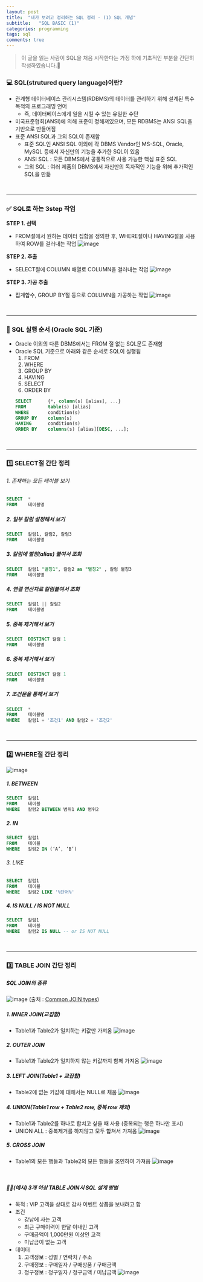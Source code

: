 ```yaml
---
layout: post
title:  "내가 보려고 정리하는 SQL 정리 - (1) SQL 개념"
subtitle:   "SQL BASIC (1)"
categories: programming
tags: sql
comments: true
---
```


> 이 글을 읽는 사람이 SQL을 처음 시작한다는 가정 하에 기초적인 부분을 간단히 작성하였습니다.🧐

### 💻 SQL(strutured query language)이란?
* 관계형 데이터베이스 관리시스템(RDBMS)의 데이터를 관리하기 위해 설계된 특수 목적의 프로그래밍 언어
    * 즉, 데이터베이스에게 일을 시킬 수 있는 유일한 수단 
* 미국표준협회(ANSI)에 의해 표준이 정해져있으며, 모든 RDBMS는 ANSI SQL을 기반으로 만들어짐
* 표준 ANSI SQL과 그외 SQL이 존재함
    * 표준 SQL인 ANSI SQL 이외에 각 DBMS Vendor인 MS-SQL, Oracle, MySQL 등에서 자신만의 기능을 추가한 SQL이 있음
    * ANSI SQL : 모든 DBMS에서 공통적으로 사용 가능한 핵심 표준 SQL
    * 그외 SQL : 여러 제품의 DBMS에서 자신만의 독자적인 기능을 위해 추가적인 SQL을 만듦

<br>

---

### ✅ SQL로 하는 3step 작업
**STEP 1. 선택**
* FROM절에서 원하는 데이터 집합을 정의한 후, WHERE절이나 HAVING절을 사용하여 ROW를 걸러내는 작업
    ![image](https://user-images.githubusercontent.com/54492747/158095584-92a914c3-6d82-46f7-9992-249d0a511db2.png)

**STEP 2. 추출**
* SELECT절에 COLUMN 배열로 COLUMN을 걸러내는 작업
    ![image](https://user-images.githubusercontent.com/54492747/158095627-e682ad5b-23a0-4d69-b899-67b4408bb7f0.png)

**STEP 3. 가공 추출**
* 집계합수, GROUP BY절 등으로 COLUMN을 가공하는 작업
    ![image](https://user-images.githubusercontent.com/54492747/158095662-a543862e-35fd-4343-9313-f316e6f267cd.png)

<br>

---

### 📍 SQL 실행 순서 (Oracle SQL 기준)
* Oracle 이외의 다른 DBMS에서는 FROM 절 없는 SQL문도 존재함
* Oracle SQL 기준으로 아래와 같은 순서로 SQL이 실행됨
    1. FROM
    2. WHERE
    3. GROUP BY
    4. HAVING
    5. SELECT
    6. ORDER BY
    ```sql
    SELECT      {*, column(s) [alias], ...} 
    FROM        table(s) [alias]
    WHERE       condition(s)
    GROUP BY    column(s)
    HAVING      condition(s)
    ORDER BY    columns(s) [alias][DESC, ...];
    ```
    
<br>

---

### 1️⃣ SELECT절 간단 정리
###### 1. 존재하는 모든 테이블 보기
```sql
SELECT  *
FROM    테이블명
```
##### 2. 일부 칼럼 설정해서 보기
```sql
SELECT  칼럼1, 칼럼2, 칼럼3
FROM    테이블명
```
##### 3. 칼럼에 별칭(alias) 붙여서 조회
```sql
SELECT  칼럼1 "별칭1", 칼럼2 as "별칭2" , 칼럼 별칭3
FROM    테이블명
```
##### 4. 연결 연산자로 칼럼붙여서 조회
```sql
SELECT  칼럼1 || 칼럼2
FROM    테이블명
```
##### 5. 중복 제거해서 보기
```sql
SELECT  DISTINCT 칼럼 1
FROM    테이블명
```
##### 6. 중복 제거해서 보기
```sql
SELECT  DISTINCT 칼럼 1
FROM    테이블명
```
##### 7. 조건문을 통해서 보기
```sql
SELECT  * 
FROM    테이블명
WHERE   칼럼1 = '조건1' AND 칼럼2 = '조건2'
```

<br>

---
    
### 2️⃣ WHERE절 간단 정리
![image](https://user-images.githubusercontent.com/54492747/158094611-89b864f4-e36e-4f28-87b5-1218bcded2b0.png)

##### 1. BETWEEN
```sql
SELECT  칼럼1
FROM    테이블
WHERE   칼럼2 BETWEEN 범위1 AND 범위2
```
##### 2. IN
```sql
SELECT  칼럼1
FROM    테이블
WHERE   칼럼2 IN (‘A’, ‘B’)
```
###### 3. LIKE
```sql
SELECT  칼럼1
FROM    테이블
WHERE   칼럼2 LIKE '%단어%'
```
##### 4. IS NULL / IS NOT NULL
```sql
SELECT  칼럼1
FROM    테이블
WHERE   칼럼2 IS NULL -- or IS NOT NULL
```

<br>

---

### 3️⃣ TABLE JOIN 간단 정리

##### SQL JOIN의 종류
![image](https://user-images.githubusercontent.com/54492747/158145901-275f79d5-0e60-491c-beec-02dee9f61585.png)
(출처 : [Common JOIN types](https://towardsdatascience.com/take-your-sql-from-good-to-great-part-3-687d797d1ede))

##### 1. INNER JOIN(교집합)
* Table1과 Table2가 일치하는 키값만 가져옴
    ![image](https://user-images.githubusercontent.com/54492747/158149791-b77f29ba-eac6-43df-9084-0bbdd74b66a8.png)

##### 2. OUTER JOIN
* Table1과 Table2가 일치하지 않는 키값까지 함께 가져옴
    ![image](https://user-images.githubusercontent.com/54492747/158150226-b10327a9-ad68-4ac8-ab3a-772678cef338.png)

##### 3. LEFT JOIN(Table1 + 교집합)
* Table2에 없는 키값에 대해서는 NULL로 채움
    ![image](https://user-images.githubusercontent.com/54492747/158150561-dd9a929a-94db-48cb-8510-79046c62b769.png)

##### 4. UNION(Table1 row + Table2 row, 중복 row 제외)
* Table1과 Table2를 하나로 합치고 싶을 때 사용 (중복되는 행은 하나만 표시)
* UNION ALL : 중복제거를 하지않고 모두 합쳐서 가져옴
    ![image](https://user-images.githubusercontent.com/54492747/158151081-72fb0f81-cf99-4f46-bb32-5f6e64cd264a.png)

##### 5. CROSS JOIN
* Table1의 모든 행들과 Table2의 모든 행들을 조인하여 가져옴
    ![image](https://user-images.githubusercontent.com/54492747/158152378-d1e3daaf-421b-453f-b604-c7e0b04a1c72.png)

<br>

##### 🙋‍♀️(예시) 3개 이상 TABLE JOIN시 SQL 설계 방법
* 목적 : VIP 고객을 상대로 감사 이벤트 상품을 보내려고 함
* 조건
    * 강남에 사는 고객
    * 최근 구매이력이 한달 이내인 고객
    * 구매금액이 1,000만원 이상인 고객
    * 미납금이 없는 고객
* 데이터
    1. 고객정보 : 성별 / 연락처 / 주소
    2. 구매정보 : 구매일자 / 구매상품 / 구매금액
    3. 청구정보 : 청구일자 / 청구금액 / 미납금액
![image](https://user-images.githubusercontent.com/54492747/158152548-065ae93f-bdda-49db-9361-a3dcbcaef484.png)
